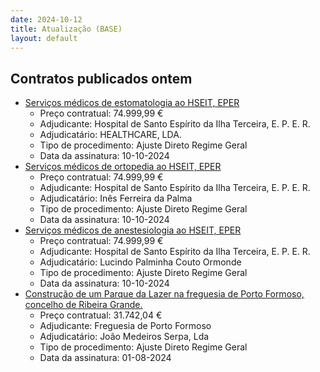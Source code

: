 ```yaml
---
date: 2024-10-12
title: Atualização (BASE)
layout: default
---
```

## Contratos publicados ontem

* [Serviços médicos de estomatologia ao HSEIT, EPER](https://www.base.gov.pt/Base4/pt/detalhe/?type=contratos&id=10967153)
  * Preço contratual: 74.999,99 €
  * Adjudicante: Hospital de Santo Espírito da Ilha Terceira, E. P. E. R.
  * Adjudicatário: HEALTHCARE, LDA.
  * Tipo de procedimento: Ajuste Direto Regime Geral
  * Data da assinatura: 10-10-2024
* [Serviços médicos de ortopedia ao HSEIT, EPER](https://www.base.gov.pt/Base4/pt/detalhe/?type=contratos&id=10967161)
  * Preço contratual: 74.999,99 €
  * Adjudicante: Hospital de Santo Espírito da Ilha Terceira, E. P. E. R.
  * Adjudicatário: Inês Ferreira da Palma
  * Tipo de procedimento: Ajuste Direto Regime Geral
  * Data da assinatura: 10-10-2024
* [Serviços médicos de anestesiologia ao HSEIT, EPER](https://www.base.gov.pt/Base4/pt/detalhe/?type=contratos&id=10967202)
  * Preço contratual: 74.999,99 €
  * Adjudicante: Hospital de Santo Espírito da Ilha Terceira, E. P. E. R.
  * Adjudicatário: Lucindo Palminha Couto Ormonde
  * Tipo de procedimento: Ajuste Direto Regime Geral
  * Data da assinatura: 10-10-2024
* [Construção de um Parque da Lazer na freguesia de Porto Formoso, concelho de Ribeira Grande.](https://www.base.gov.pt/Base4/pt/detalhe/?type=contratos&id=10967337)
  * Preço contratual: 31.742,04 €
  * Adjudicante: Freguesia de Porto Formoso
  * Adjudicatário: João Medeiros Serpa, Lda
  * Tipo de procedimento: Ajuste Direto Regime Geral
  * Data da assinatura: 01-08-2024
